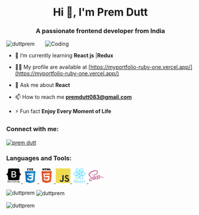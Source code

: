 <h1 align="center">Hi 👋, I'm Prem Dutt</h1>
<h3 align="center">A passionate frontend developer from India</h3>
<img align="right" alt="Coding" width="400" src="https://camo.githubusercontent.com/cae12fddd9d6982901d82580bdf321d81fb299141098ca1c2d4891870827bf17/68747470733a2f2f6d69726f2e6d656469756d2e636f6d2f6d61782f313336302f302a37513379765349765f7430696f4a2d5a2e676966">



<p align="left"> <img src="https://komarev.com/ghpvc/?username=duttprem&label=Profile%20views&color=0e75b6&style=flat" alt="duttprem" /> </p>

- 🌱 I’m currently learning **React js** |**Redux**

- 👨‍💻 My profile are available at [https://myportfolio-ruby-one.vercel.app/](https://myportfolio-ruby-one.vercel.app/)

- 💬 Ask me about **React**

- 📫 How to reach me **premdutt083@gmail.com**

- ⚡ Fun fact **Enjoy Every Moment of Life**

<h3 align="left">Connect with me:</h3>
<p align="left">
<a href="https://linkedin.com/in/prem dutt" target="blank"><img align="center" src="https://raw.githubusercontent.com/rahuldkjain/github-profile-readme-generator/master/src/images/icons/Social/linked-in-alt.svg" alt="prem dutt" height="30" width="40" /></a>
</p>

<h3 align="left">Languages and Tools:</h3>
<p align="left"> <a href="https://getbootstrap.com" target="_blank" rel="noreferrer"> <img src="https://raw.githubusercontent.com/devicons/devicon/master/icons/bootstrap/bootstrap-plain-wordmark.svg" alt="bootstrap" width="40" height="40"/> </a> <a href="https://www.w3schools.com/css/" target="_blank" rel="noreferrer"> <img src="https://raw.githubusercontent.com/devicons/devicon/master/icons/css3/css3-original-wordmark.svg" alt="css3" width="40" height="40"/> </a> <a href="https://www.w3.org/html/" target="_blank" rel="noreferrer"> <img src="https://raw.githubusercontent.com/devicons/devicon/master/icons/html5/html5-original-wordmark.svg" alt="html5" width="40" height="40"/> </a> <a href="https://developer.mozilla.org/en-US/docs/Web/JavaScript" target="_blank" rel="noreferrer"> <img src="https://raw.githubusercontent.com/devicons/devicon/master/icons/javascript/javascript-original.svg" alt="javascript" width="40" height="40"/> </a> <a href="https://reactjs.org/" target="_blank" rel="noreferrer"> <img src="https://raw.githubusercontent.com/devicons/devicon/master/icons/react/react-original-wordmark.svg" alt="react" width="40" height="40"/> </a> <a href="https://sass-lang.com" target="_blank" rel="noreferrer"> <img src="https://raw.githubusercontent.com/devicons/devicon/master/icons/sass/sass-original.svg" alt="sass" width="40" height="40"/> </a> </p>

<p><img align="left" src="https://github-readme-stats.vercel.app/api/top-langs?username=duttprem&show_icons=true&locale=en&layout=compact" alt="duttprem" /></p>

<p>&nbsp;<img align="center" src="https://github-readme-stats.vercel.app/api?username=duttprem&show_icons=true&locale=en" alt="duttprem" /></p>

<p><img align="center" src="https://github-readme-streak-stats.herokuapp.com/?user=duttprem&" alt="duttprem" /></p>
